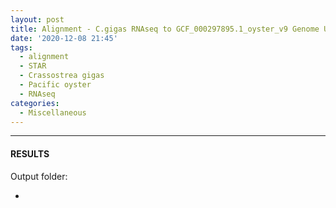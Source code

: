 ```yaml
---
layout: post
title: Alignment - C.gigas RNAseq to GCF_000297895.1_oyster_v9 Genome Using STAR on Mox
date: '2020-12-08 21:45'
tags: 
  - alignment
  - STAR
  - Crassostrea gigas
  - Pacific oyster
  - RNAseq
categories: 
  - Miscellaneous
---
```




---

#### RESULTS

Output folder:

- []()

